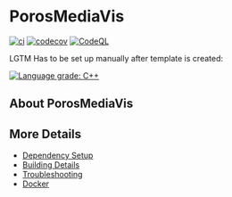 # PorosMediaVis

[![ci](https://github.com/meintte/PorosMediaVis/actions/workflows/ci.yml/badge.svg)](https://github.com/meintte/PorosMediaVis/actions/workflows/ci.yml)
[![codecov](https://codecov.io/gh/meintte/PorosMediaVis/branch/main/graph/badge.svg)](https://codecov.io/gh/meintte/PorosMediaVis)
[![CodeQL](https://github.com/meintte/PorosMediaVis/actions/workflows/codeql-analysis.yml/badge.svg)](https://github.com/meintte/PorosMediaVis/actions/workflows/codeql-analysis.yml)

LGTM Has to be set up manually after template is created:

[![Language grade: C++](https://img.shields.io/lgtm/grade/cpp/github/meintte/PorosMediaVis)](https://lgtm.com/projects/g/meintte/PorosMediaVis/context:cpp)

## About PorosMediaVis



## More Details

 * [Dependency Setup](README_dependencies.md)
 * [Building Details](README_building.md)
 * [Troubleshooting](README_troubleshooting.md)
 * [Docker](README_docker.md)
